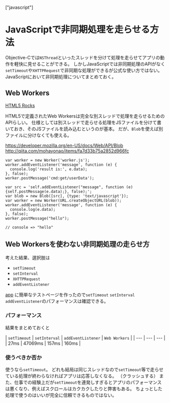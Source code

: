 ["javascript"]
# JavaScriptで非同期処理を走らせる方法

Objective-Cでは`NSThread`といったスレッドを分けて処理を走らせてアプリの動作を軽快に見せることができる。
しかしJavaScriptでは非同期処理のAPIがなく`setTimeout`や`XHTTPRequest`で非同期な処理ができるが公式な使い方ではない。
JavaScriptにおいて非同期処理についてまとめておく。



## Web Workers

[HTML5 Rocks](https://www.google.co.jp/url?sa=t&rct=j&q=&esrc=s&source=web&cd=1&cad=rja&uact=8&ved=0CB0QFjAA&url=http%3A%2F%2Fwww.html5rocks.com%2Fja%2Ftutorials%2Fworkers%2Fbasics%2F&ei=nrnEVMb8L-PamAW8p4HYCQ&usg=AFQjCNFU8tTM5CACjHMXOpm0JA41maq7ew&sig2=hjXFyfOTeROppAhQG_IRtA)

HTML5で定義されたWeb Workersは完全な別スレッドで処理を走らせるためのAPIらしい。
仕様としては別スレッドで走らせる処理をJSファイルを分けて書いておき、そのJSファイルを読み込むというのが基本。
だが、`Blob`を使えば別ファイルに分けなくても使える。

https://developer.mozilla.org/en-US/docs/Web/API/Blob
http://qiita.com/mohayonao/items/fa7d33b75a2852d966fc

```
var worker = new Worker('worker.js');
worker.addEventListener('message', function (e) {
  console.log('result is:', e.data);
}, false);
worker.postMessage('cmd:get/userData');
```

```
var src = 'self.addEventListener("message", function (e) {self.postMessage(e.data);}, false);';
var blob = new Blob([src], {type: 'text/javascript'});
var worker = new Worker(URL.createObjectURL(blob));
worker.addEventListener('message', function (e) {
  console.log(e.data);
}, false);
worker.postMessage("hello");

// console => "hello"
```



## Web Workersを使わない非同期処理の走らせ方

考えた結果、選択肢は

- `setTimeout`
- `setInterval`
- `XHTTPRequest`
- `addEventListener`

[app](http://bonegollira.github.io/study-asyncCode.js/)
に簡単なテストページを作ったので`setTimeout` `setInterval` `addEventListener`のパフォーマンスは確認できる。

### パフォーマンス

結果をまとめておくと

| `setTimeout` | `setInterval` | `addEventListener` | `Web Workers` |
| --- | --- | --- |
| 27ms | 47069ms | 157ms | 160ms |

### 使うべきか否か

使うなら`setTimeout`。
どれも結局は同じスレッドなので`setTimeout`等で走らせている処理が終わらなければアプリは応答しなくなる。
（クラッシュする）
また、仕事での経験上だが`setTimeout`を連発しすぎるとアプリのパフォーマンスは悪くなり、例えばスクロールはカクカクしたりと弊害もある。
ちょっとした処理で使うのはいいが完全に信頼できるものではない。
